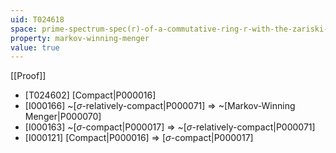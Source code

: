 ```yaml
---
uid: T024618
space: prime-spectrum-spec(r)-of-a-commutative-ring-r-with-the-zariski-topology
property: markov-winning-menger
value: true
---
```

[[Proof]]

* [T024602] [Compact|P000016]
* [I000166] ~[$\sigma$-relatively-compact|P000071] => ~[Markov-Winning Menger|P000070]
* [I000163] ~[$\sigma$-compact|P000017] => ~[$\sigma$-relatively-compact|P000071]
* [I000121] [Compact|P000016] => [$\sigma$-compact|P000017]

